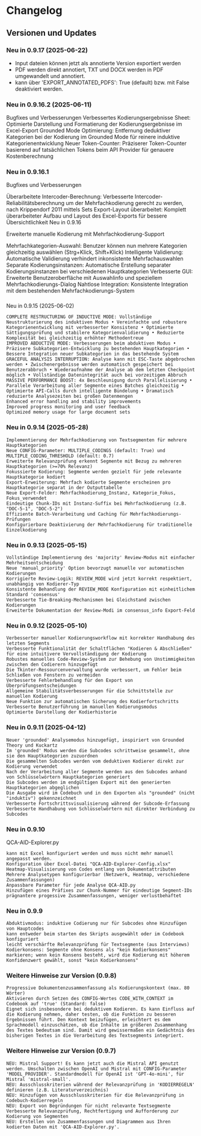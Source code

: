 # Changelog

## Versionen und Updates

### Neu in 0.9.17 (2025-06-22)
- Input dateien können jetzt als annotierte Version exportiert werden
- PDF werden direkt annotiert, TXT und DOCX werden in PDF umgewandelt und annotiert. 
- kann über 'EXPORT_ANNOTATED_PDFS': True (default) bzw. mit False deaktiviert werden.

### Neu in 0.9.16.2 (2025-06-11)

Bugfixes und Verbesserungen
Verbessertes Kodierungsergebnisse Sheet: Optimierte Darstellung und Formatierung der Kodierungsergebnisse im Excel-Export Grounded Mode Optimierung: Entfernung deduktiver Kategorien bei der Kodierung im Grounded Mode für reinere induktive Kategorienentwicklung Neuer Token-Counter: Präziserer Token-Counter basierend auf tatsächlichen Tokens beim API Provider für genauere Kostenberechnung

### Neu in 0.9.16.1

Bugfixes und Verbesserungen

Überarbeitete Intercoder-Berechnung: Verbesserte Intercoder-Reliabilitätsberechnung um der Mehrfachkodierung gerecht zu werden, nach Krippendorf 2011 mittels Sets Export-Layout überarbeitet: Komplett überarbeiteter Aufbau und Layout des Excel-Exports für bessere Übersichtlichkeit
Neu in 0.9.16

Erweiterte manuelle Kodierung mit Mehrfachkodierung-Support

Mehrfachkategorien-Auswahl: Benutzer können nun mehrere Kategorien gleichzeitig auswählen (Strg+Klick, Shift+Klick) Intelligente Validierung: Automatische Validierung verhindert inkonsistente Mehrfachauswahlen Separate Kodierungsinstanzen: Automatische Erstellung separater Kodierungsinstanzen bei verschiedenen Hauptkategorien Verbesserte GUI: Erweiterte Benutzeroberfläche mit Auswahlinfo und speziellem Mehrfachkodierungs-Dialog Nahtlose Integration: Konsistente Integration mit dem bestehenden Mehrfachkodierungs-System
### 
Neu in 0.9.15 (2025-06-02)

    COMPLETE RESTRUCTURING OF INDUCTIVE MODE: Vollständige Neustrukturierung des induktiven Modus • Vereinfachte und robustere Kategorienentwicklung mit verbesserter Konsistenz • Optimierte Sättigungsprüfung und stabilere Kategorienvalidierung • Reduzierte Komplexität bei gleichzeitig erhöhter Methodentreue
    IMPROVED ABDUCTIVE MODE: Verbesserungen beim abduktiven Modus • Präzisere Subkategorien-Entwicklung zu bestehenden Hauptkategorien • Bessere Integration neuer Subkategorien in das bestehende System
    GRACEFUL ANALYSIS INTERRUPTION: Analyse kann mit ESC-Taste abgebrochen werden • Zwischenergebnisse werden automatisch gespeichert bei Benutzerabbruch • Wiederaufnahme der Analyse ab dem letzten Checkpoint möglich • Vollständige Datenintegrität auch bei vorzeitigem Abbruch
    MASSIVE PERFORMANCE BOOST: 4x Beschleunigung durch Parallelisierung • Parallele Verarbeitung aller Segmente eines Batches gleichzeitig • Optimierte API-Calls durch intelligente Bündelung • Dramatisch reduzierte Analysezeiten bei großen Datenmengen
    Enhanced error handling and stability improvements
    Improved progress monitoring and user feedback
    Optimized memory usage for large document sets

### Neu in 0.9.14 (2025-05-28)

    Implementierung der Mehrfachkodierung von Textsegmenten für mehrere Hauptkategorien
    Neue CONFIG-Parameter: MULTIPLE_CODINGS (default: True) und MULTIPLE_CODING_THRESHOLD (default: 0.7)
    Erweiterte Relevanzprüfung erkennt Segmente mit Bezug zu mehreren Hauptkategorien (>=70% Relevanz)
    Fokussierte Kodierung: Segmente werden gezielt für jede relevante Hauptkategorie kodiert
    Export-Erweiterung: Mehrfach kodierte Segmente erscheinen pro Hauptkategorie separat in der Outputtabelle
    Neue Export-Felder: Mehrfachkodierung_Instanz, Kategorie_Fokus, Fokus_verwendet
    Eindeutige Chunk-IDs mit Instanz-Suffix bei Mehrfachkodierung (z.B. "DOC-5-1", "DOC-5-2")
    Effiziente Batch-Verarbeitung und Caching für Mehrfachkodierungs-Prüfungen
    Konfigurierbare Deaktivierung der Mehrfachkodierung für traditionelle Einzelkodierung

### Neu in 0.9.13 (2025-05-15)

    Vollständige Implementierung des 'majority' Review-Modus mit einfacher Mehrheitsentscheidung
    Neue 'manual_priority' Option bevorzugt manuelle vor automatischen Kodierungen
    Korrigierte Review-Logik: REVIEW_MODE wird jetzt korrekt respektiert, unabhängig von Kodierer-Typ
    Konsistente Behandlung der REVIEW_MODE Konfiguration mit einheitlichem Standard 'consensus'
    Verbesserte Tie-Breaking-Mechanismen bei Gleichstand zwischen Kodierungen
    Erweiterte Dokumentation der Review-Modi im consensus_info Export-Feld

### Neu in 0.9.12 (2025-05-10)

    Verbesserter manueller Kodierungsworkflow mit korrekter Handhabung des letzten Segments
    Verbesserte Funktionalität der Schaltflächen "Kodieren & Abschließen" für eine intuitivere Vervollständigung der Kodierung
    Robustes manuelles Code-Review-System zur Behebung von Unstimmigkeiten zwischen den Codierern hinzugefügt
    Die Tkinter-Ressourcenverwaltung wurde verbessert, um Fehler beim Schließen von Fenstern zu vermeiden
    Verbesserte Fehlerbehandlung für den Export von Überprüfungsentscheidungen
    Allgemeine Stabilitätsverbesserungen für die Schnittstelle zur manuellen Kodierung
    Neue Funktion zur automatischen Sicherung des Kodierfortschritts
    Verbesserte Benutzerführung im manuellen Kodierungsmodus
    Optimierte Darstellung der Kodierhistorie

### Neu in 0.9.11 (2025-04-12)

    Neuer 'grounded' Analysemodus hinzugefügt, inspiriert von Grounded Theory und Kuckartz
    Im 'grounded' Modus werden die Subcodes schrittweise gesammelt, ohne sie den Hauptkategorien zuzuordnen
    Die gesammelten Subcodes werden vom deduktiven Kodierer direkt zur Kodierung verwendet
    Nach der Verarbeitung aller Segmente werden aus den Subcodes anhand von Schlüsselwörtern Hauptkategorien generiert
    Die Subcodes werden im endgültigen Export mit den generierten Hauptkategorien abgeglichen
    Die Ausgabe wird im Codebuch und in den Exporten als "grounded" (nicht "induktiv") gekennzeichnet
    Verbesserte Fortschrittsvisualisierung während der Subcode-Erfassung
    Verbesserte Handhabung von Schlüsselwörtern mit direkter Verbindung zu Subcodes

### Neu in 0.9.10

QCA-AID-Explorer.py

    kann mit Excel konfiguriert werden und muss nicht mehr manuell angepasst werden.
    Konfiguration über Excel-Datei "QCA-AID-Explorer-Config.xlsx"
    Heatmap-Visualisierung von Codes entlang von Dokumentattributen
    Mehrere Analysetypen konfigurierbar (Netzwerk, Heatmap, verschiedene Zusammenfassungen)
    Anpassbare Parameter für jede Analyse QCA-AID.py
    Hinzufügen eines Präfixes zur Chunk-Nummer für eindeutige Segment-IDs
    prägnantere progessive Zusammenfassungen, weniger verlustbehaftet

### Neu in 0.9.9

    Abduktivmodus: induktive Codierung nur für Subcodes ohne Hinzufügen von Hauptcodes
    kann entweder beim starten des Skripts ausgewählt oder im Codebook konfiguriert
    leicht verschärfte Relevanzprüfung für Textsegmente (aus Interviews)
    Kodierkonsens: Segmente ohne Konsens als "kein Kodierkonsens" markieren; wenn kein Konsens besteht, wird die Kodierung mit höherem Konfidenzwert gewählt, sonst "kein Kodierkonsens"

### Weitere Hinweise zur Version (0.9.8)

    Progressive Dokumentenzusammenfassung als Kodierungskontext (max. 80 Wörter)
    Aktivieren durch Setzen des CONFIG-Wertes CODE_WITH_CONTEXT im Codebook auf 'true' (Standard: false)
    Eignet sich insbesondere bei deduktivem Kodieren. Es kann Einfluss auf die Kodierung nehmen, daher testen, ob die Funktion zu besseren Ergebnissen führt. Den Kontext beizufügen, erleichtert es dem Sprachmodell einzuschätzen, ob die Inhalte im größeren Zusammenhang des Textes bedeutsam sind. Damit wird gewissermaßen ein Gedächtnis des bisherigen Textes in die Verarbeitung des Textsegments integriert.

### Weitere Hinweise zur Version (0.9.7)

    NEU: Mistral Support! Es kann jetzt auch die Mistral API genutzt werden. Umschalten zwischen OpenAI und Mistral mit CONFIG-Parameter 'MODEL_PROVIDER'. Standardmodell für OpenAI ist 'GPT-4o-mini', für Mistral 'mistral-small'.
    NEU: Ausschlusskriterien während der Relevanzprüfung in 'KODIERREGELN' definieren (z.B. Literaturverzeichnis)
    NEU: Hinzufügen von Ausschlusskriterien für die Relevanzprüfung in Codebuch-Kodierregeln
    NEU: Export von Begründungen für nicht relevante Textsegmente
    Verbesserte Relevanzprüfung, Rechtfertigung und Aufforderung zur Kodierung von Segmenten
    NEU: Erstellen von Zusammenfassungen und Diagrammen aus Ihren kodierten Daten mit 'QCA-AID-Explorer.py'.
